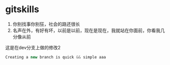 # gitskills

1. 你别找事你别狂，社会的路还很长
2. 名声在外，有好有坏，以前是以前，现在是现在，我就站在你面前，你看我几分像从前

这是在dev分支上做的修改2

```js
Creating a new branch is quick && simple aaa
```